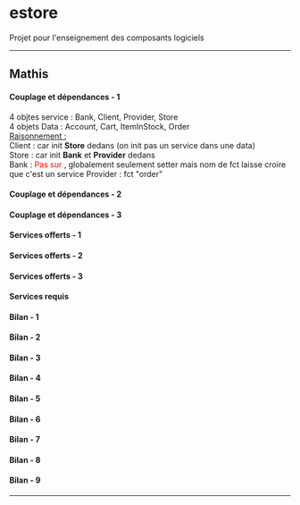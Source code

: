 # estore

Projet pour l'enseignement des composants logiciels

---
## Mathis

#### Couplage et dépendances - 1  
4 objtes service : Bank, Client, Provider, Store  
4 objets Data : Account, Cart, ItemInStock, Order   
<u>Raisonnement : </u>  
Client : car init **Store** dedans (on init pas un service dans une data)  
Store : car init **Bank** et **Provider** dedans  
Bank : <span style="color:red">Pas sur </span>, globalement seulement setter mais nom de fct laisse croire que c'est un service
Provider : fct "order"  


#### Couplage et dépendances - 2
#### Couplage et dépendances - 3
#### Services offerts - 1
#### Services offerts - 2
#### Services offerts - 3
#### Services requis
#### Bilan - 1
#### Bilan - 2
#### Bilan - 3
#### Bilan - 4
#### Bilan - 5
#### Bilan - 6
#### Bilan - 7
#### Bilan - 8
#### Bilan - 9












---